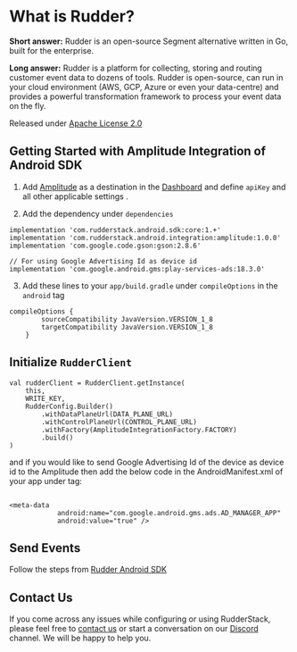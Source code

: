 # What is Rudder?

**Short answer:** 
Rudder is an open-source Segment alternative written in Go, built for the enterprise.

**Long answer:** 
Rudder is a platform for collecting, storing and routing customer event data to dozens of tools. Rudder is open-source, can run in your cloud environment (AWS, GCP, Azure or even your data-centre) and provides a powerful transformation framework to process your event data on the fly.

Released under [Apache License 2.0](https://www.apache.org/licenses/LICENSE-2.0)

## Getting Started with Amplitude Integration of Android SDK
1. Add [Amplitude](https://amplitude.com) as a destination in the [Dashboard](https://app.rudderstack.com/) and define `apiKey` and all other applicable settings .

2. Add the dependency under ```dependencies```
```
implementation 'com.rudderstack.android.sdk:core:1.+'
implementation 'com.rudderstack.android.integration:amplitude:1.0.0'
implementation 'com.google.code.gson:gson:2.8.6'

// For using Google Advertising Id as device id
implementation 'com.google.android.gms:play-services-ads:18.3.0'

```

3. Add these lines to your ```app/build.gradle``` under ```compileOptions``` in the ```android``` tag
```
compileOptions {
        sourceCompatibility JavaVersion.VERSION_1_8
        targetCompatibility JavaVersion.VERSION_1_8
    }
```

## Initialize ```RudderClient```
```
val rudderClient = RudderClient.getInstance(
    this,
    WRITE_KEY,
    RudderConfig.Builder()
        .withDataPlaneUrl(DATA_PLANE_URL)
        .withControlPlaneUrl(CONTROL_PLANE_URL)
        .withFactory(AmplitudeIntegrationFactory.FACTORY)
        .build()
)

```

and if you would like to send Google Advertising Id of the device as device id to the Amplitude then add the below code in the AndroidManifest.xml of your app under <application> tag:

```

<meta-data
            android:name="com.google.android.gms.ads.AD_MANAGER_APP"
            android:value="true" />

```

## Send Events
Follow the steps from [Rudder Android SDK](https://github.com/rudderlabs/rudder-sdk-android)

## Contact Us
If you come across any issues while configuring or using RudderStack, please feel free to [contact us](https://rudderstack.com/contact/) or start a conversation on our [Discord](https://discordapp.com/invite/xNEdEGw) channel. We will be happy to help you.